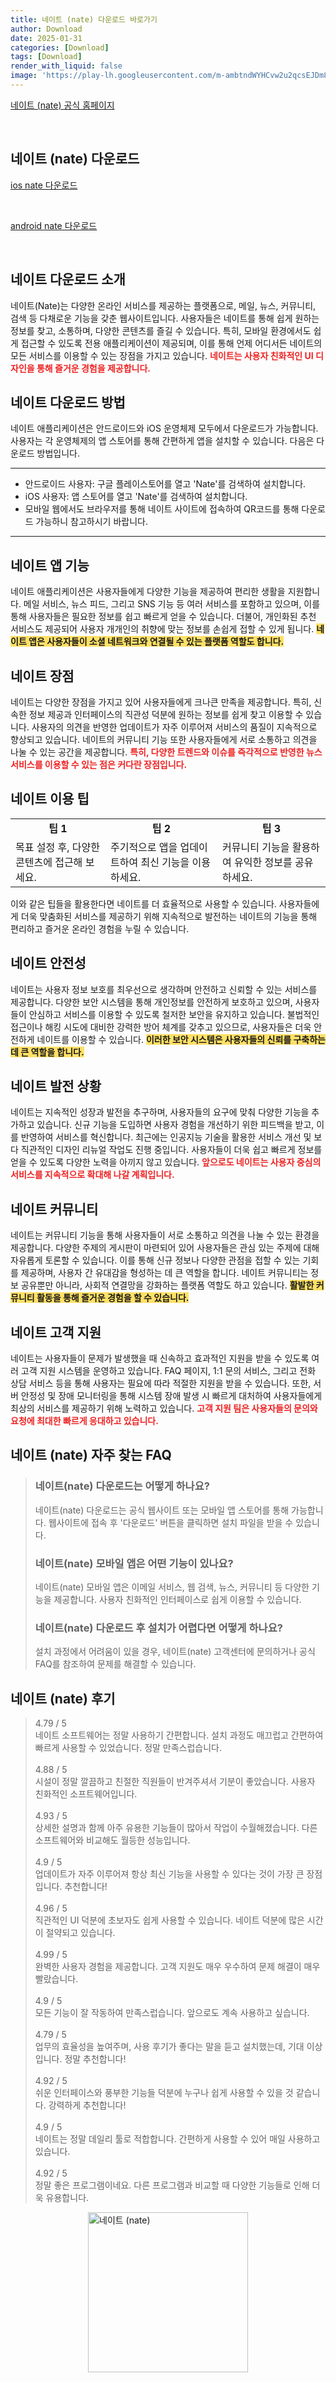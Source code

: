```yaml
---
title: 네이트 (nate) 다운로드 바로가기
author: Download
date: 2025-01-31
categories: [Download]
tags: [Download]
render_with_liquid: false
image: 'https://play-lh.googleusercontent.com/m-ambtndWYHCvw2u2qcsEJDm8FJl1NAHSoKCyZW8u6qYd7nXLsYH_FLD75jApbq-w0I=s256-rw'
---
```

<p><a class='click-button' title='네이트 (nate)' href='https://m.nate.com/' rel='nofollow'>네이트 (nate) 공식 홈페이지</a></p><br>
<h2 id='네이트 (nate)_다운로드'>네이트 (nate) 다운로드</h2>
<p><a class="click-button ios" title="nate 다운로드" href="https://apps.apple.com/kr/app/%EB%84%A4%EC%9D%B4%ED%8A%B8-nate/id402681762" rel="nofollow">ios nate 다운로드</a></p><br>
<p><a class="click-button android" title="nate 다운로드" href="https://play.google.comhttps://play.google.com/store/apps/details?id=com.nate.android.portalmini" rel="nofollow">android nate 다운로드</a></p><br>


<h2 id='네이트다운로드소개'>네이트 다운로드 소개</h2>

<p>네이트(Nate)는 다양한 온라인 서비스를 제공하는 플랫폼으로, 메일, 뉴스, 커뮤니티, 검색 등 다채로운 기능을 갖춘 웹사이트입니다. 사용자들은 네이트를 통해 쉽게 원하는 정보를 찾고, 소통하며, 다양한 콘텐츠를 즐길 수 있습니다. 특히, 모바일 환경에서도 쉽게 접근할 수 있도록 전용 애플리케이션이 제공되며, 이를 통해 언제 어디서든 네이트의 모든 서비스를 이용할 수 있는 장점을 가지고 있습니다. <b><span style="color: #ee2323;">네이트는 사용자 친화적인 UI 디자인을 통해 즐거운 경험을 제공합니다.</span></b></p>

<h2 id='네이트다운로드방법'>네이트 다운로드 방법</h2>

<p>네이트 애플리케이션은 안드로이드와 iOS 운영체제 모두에서 다운로드가 가능합니다. 사용자는 각 운영체제의 앱 스토어를 통해 간편하게 앱을 설치할 수 있습니다. 다음은 다운로드 방법입니다.</p>

<hr />

<ul>
    <li>안드로이드 사용자: 구글 플레이스토어를 열고 'Nate'를 검색하여 설치합니다.</li>
    <li>iOS 사용자: 앱 스토어를 열고 'Nate'를 검색하여 설치합니다.</li>
    <li>모바일 웹에서도 브라우저를 통해 네이트 사이트에 접속하여 QR코드를 통해 다운로드 가능하니 참고하시기 바랍니다.</li>
</ul>

<hr />

<h2 id='네이트앱기능'>네이트 앱 기능</h2>

<p>네이트 애플리케이션은 사용자들에게 다양한 기능을 제공하여 편리한 생활을 지원합니다. 메일 서비스, 뉴스 피드, 그리고 SNS 기능 등 여러 서비스를 포함하고 있으며, 이를 통해 사용자들은 필요한 정보를 쉽고 빠르게 얻을 수 있습니다. 더불어, 개인화된 추천 서비스도 제공되어 사용자 개개인의 취향에 맞는 정보를 손쉽게 접할 수 있게 됩니다. <b><span style="background-color: #ffe066;">네이트 앱은 사용자들이 소셜 네트워크와 연결될 수 있는 플랫폼 역할도 합니다.</span></b></p>

<h2 id='네이트장점'>네이트 장점</h2>

<p>네이트는 다양한 장점을 가지고 있어 사용자들에게 크나큰 만족을 제공합니다. 특히, 신속한 정보 제공과 인터페이스의 직관성 덕분에 원하는 정보를 쉽게 찾고 이용할 수 있습니다. 사용자의 의견을 반영한 업데이트가 자주 이루어져 서비스의 품질이 지속적으로 향상되고 있습니다. 네이트의 커뮤니티 기능 또한 사용자들에게 서로 소통하고 의견을 나눌 수 있는 공간을 제공합니다. <b><span style="color: #ee2323;">특히, 다양한 트렌드와 이슈를 즉각적으로 반영한 뉴스 서비스를 이용할 수 있는 점은 커다란 장점입니다.</span></b></p>

<h2 id='네이트이용팁'>네이트 이용 팁</h2>

<table>
    <tr>
        <td style="text-align: center; height: 17px;"><b>팁 1</b></td>
        <td style="text-align: center; height: 17px;"><b>팁 2</b></td>
        <td style="text-align: center; height: 17px;"><b>팁 3</b></td>
    </tr>
    <tr>
        <td>목표 설정 후, 다양한 콘텐츠에 접근해 보세요.</td>
        <td>주기적으로 앱을 업데이트하여 최신 기능을 이용하세요.</td>
        <td>커뮤니티 기능을 활용하여 유익한 정보를 공유하세요.</td>
    </tr>
</table>

<p>이와 같은 팁들을 활용한다면 네이트를 더 효율적으로 사용할 수 있습니다. 사용자들에게 더욱 맞춤화된 서비스를 제공하기 위해 지속적으로 발전하는 네이트의 기능을 통해 편리하고 즐거운 온라인 경험을 누릴 수 있습니다.</p>

<h2 id='네이트안전성'>네이트 안전성</h2>

<p>네이트는 사용자 정보 보호를 최우선으로 생각하며 안전하고 신뢰할 수 있는 서비스를 제공합니다. 다양한 보안 시스템을 통해 개인정보를 안전하게 보호하고 있으며, 사용자들이 안심하고 서비스를 이용할 수 있도록 철저한 보안을 유지하고 있습니다. 불법적인 접근이나 해킹 시도에 대비한 강력한 방어 체계를 갖추고 있으므로, 사용자들은 더욱 안전하게 네이트를 이용할 수 있습니다. <b><span style="background-color: #ffe066;">이러한 보안 시스템은 사용자들의 신뢰를 구축하는 데 큰 역할을 합니다.</span></b></p>

<h2 id='네이트발전상황'>네이트 발전 상황</h2>

<p>네이트는 지속적인 성장과 발전을 추구하며, 사용자들의 요구에 맞춰 다양한 기능을 추가하고 있습니다. 신규 기능을 도입하면 사용자 경험을 개선하기 위한 피드백을 받고, 이를 반영하여 서비스를 혁신합니다. 최근에는 인공지능 기술을 활용한 서비스 개선 및 보다 직관적인 디자인 리뉴얼 작업도 진행 중입니다. 사용자들이 더욱 쉽고 빠르게 정보를 얻을 수 있도록 다양한 노력을 아끼지 않고 있습니다. <b><span style="color: #ee2323;">앞으로도 네이트는 사용자 중심의 서비스를 지속적으로 확대해 나갈 계획입니다.</span></b></p>

<h2 id='네이트커뮤니티'>네이트 커뮤니티</h2>

<p>네이트는 커뮤니티 기능을 통해 사용자들이 서로 소통하고 의견을 나눌 수 있는 환경을 제공합니다. 다양한 주제의 게시판이 마련되어 있어 사용자들은 관심 있는 주제에 대해 자유롭게 토론할 수 있습니다. 이를 통해 신규 정보나 다양한 관점을 접할 수 있는 기회를 제공하며, 사용자 간 유대감을 형성하는 데 큰 역할을 합니다. 네이트 커뮤니티는 정보 공유뿐만 아니라, 사회적 연결망을 강화하는 플랫폼 역할도 하고 있습니다. <b><span style="background-color: #ffe066;">활발한 커뮤니티 활동을 통해 즐거운 경험을 할 수 있습니다.</span></b></p>

<h2 id='네이트고객지원'>네이트 고객 지원</h2>

<p>네이트는 사용자들이 문제가 발생했을 때 신속하고 효과적인 지원을 받을 수 있도록 여러 고객 지원 시스템을 운영하고 있습니다. FAQ 페이지, 1:1 문의 서비스, 그리고 전화 상담 서비스 등을 통해 사용자는 필요에 따라 적절한 지원을 받을 수 있습니다. 또한, 서버 안정성 및 장애 모니터링을 통해 시스템 장애 발생 시 빠르게 대처하여 사용자들에게 최상의 서비스를 제공하기 위해 노력하고 있습니다. <b><span style="color: #ee2323;">고객 지원 팀은 사용자들의 문의와 요청에 최대한 빠르게 응대하고 있습니다.</span></b></p>


<h2 id='네이트 (nate)_자주_찾는_FAQ'>네이트 (nate) 자주 찾는 FAQ</h2>
<div itemscope="" itemtype="https://schema.org/FAQPage"> 
<blockquote> 
<div itemscope="" itemprop="mainEntity" itemtype="https://schema.org/Question"> 
<h3 itemprop="name">네이트(nate) 다운로드는 어떻게 하나요?</h3> 
<div itemscope="" itemprop="acceptedAnswer" itemtype="https://schema.org/Answer"> 
<span itemprop="text"> 
<p>네이트(nate) 다운로드는 공식 웹사이트 또는 모바일 앱 스토어를 통해 가능합니다. 웹사이트에 접속 후 '다운로드' 버튼을 클릭하면 설치 파일을 받을 수 있습니다.</p> 
</span> 
</div> 
</div> 
<div itemscope="" itemprop="mainEntity" itemtype="https://schema.org/Question"> 
<h3 itemprop="name">네이트(nate) 모바일 앱은 어떤 기능이 있나요?</h3> 
<div itemscope="" itemprop="acceptedAnswer" itemtype="https://schema.org/Answer"> 
<span itemprop="text"> 
<p>네이트(nate) 모바일 앱은 이메일 서비스, 웹 검색, 뉴스, 커뮤니티 등 다양한 기능을 제공합니다. 사용자 친화적인 인터페이스로 쉽게 이용할 수 있습니다.</p> 
</span> 
</div> 
</div> 
<div itemscope="" itemprop="mainEntity" itemtype="https://schema.org/Question"> 
<h3 itemprop="name">네이트(nate) 다운로드 후 설치가 어렵다면 어떻게 하나요?</h3> 
<div itemscope="" itemprop="acceptedAnswer" itemtype="https://schema.org/Answer"> 
<span itemprop="text"> 
<p>설치 과정에서 어려움이 있을 경우, 네이트(nate) 고객센터에 문의하거나 공식 FAQ를 참조하여 문제를 해결할 수 있습니다.</p> 
</span> 
</div> 
</div> 
</blockquote> 
</div>
<h2 id='네이트 (nate)_후기'>네이트 (nate) 후기</h2>
<div itemscope itemtype="https://schema.org/Product">
  <blockquote>
  <div itemprop="review" itemscope itemtype="https://schema.org/Review">
      <div itemprop="reviewRating" itemscope itemtype="https://schema.org/Rating"> <span itemprop="ratingValue">4.79</span> / <span itemprop="bestRating">5</span> </div>
      <span itemprop="reviewBody">네이트 소프트웨어는 정말 사용하기 간편합니다. 설치 과정도 매끄럽고 간편하여 빠르게 사용할 수 있었습니다. 정말 만족스럽습니다.</span>
  </div>
  <br>
  <div itemprop="review" itemscope itemtype="https://schema.org/Review">
      <div itemprop="reviewRating" itemscope itemtype="https://schema.org/Rating"> <span itemprop="ratingValue">4.88</span> / <span itemprop="bestRating">5</span> </div>
      <span itemprop="reviewBody">시설이 정말 깔끔하고 친절한 직원들이 반겨주셔서 기분이 좋았습니다. 사용자 친화적인 소프트웨어입니다.</span>
  </div>
  <br>
  <div itemprop="review" itemscope itemtype="https://schema.org/Review">
      <div itemprop="reviewRating" itemscope itemtype="https://schema.org/Rating"> <span itemprop="ratingValue">4.93</span> / <span itemprop="bestRating">5</span> </div>
      <span itemprop="reviewBody">상세한 설명과 함께 아주 유용한 기능들이 많아서 작업이 수월해졌습니다. 다른 소프트웨어와 비교해도 월등한 성능입니다.</span>
  </div>
  <br>
  <div itemprop="review" itemscope itemtype="https://schema.org/Review">
      <div itemprop="reviewRating" itemscope itemtype="https://schema.org/Rating"> <span itemprop="ratingValue">4.9</span> / <span itemprop="bestRating">5</span> </div>
      <span itemprop="reviewBody">업데이트가 자주 이루어져 항상 최신 기능을 사용할 수 있다는 것이 가장 큰 장점입니다. 추천합니다!</span>
  </div>
  <br>
  <div itemprop="review" itemscope itemtype="https://schema.org/Review">
      <div itemprop="reviewRating" itemscope itemtype="https://schema.org/Rating"> <span itemprop="ratingValue">4.96</span> / <span itemprop="bestRating">5</span> </div>
      <span itemprop="reviewBody">직관적인 UI 덕분에 초보자도 쉽게 사용할 수 있습니다. 네이트 덕분에 많은 시간이 절약되고 있습니다.</span>
  </div>
  <br>
  <div itemprop="review" itemscope itemtype="https://schema.org/Review">
      <div itemprop="reviewRating" itemscope itemtype="https://schema.org/Rating"> <span itemprop="ratingValue">4.99</span> / <span itemprop="bestRating">5</span> </div>
      <span itemprop="reviewBody">완벽한 사용자 경험을 제공합니다. 고객 지원도 매우 우수하여 문제 해결이 매우 빨랐습니다.</span>
  </div>
  <br>
  <div itemprop="review" itemscope itemtype="https://schema.org/Review">
      <div itemprop="reviewRating" itemscope itemtype="https://schema.org/Rating"> <span itemprop="ratingValue">4.9</span> / <span itemprop="bestRating">5</span> </div>
      <span itemprop="reviewBody">모든 기능이 잘 작동하여 만족스럽습니다. 앞으로도 계속 사용하고 싶습니다.</span>
  </div>
  <br>
  <div itemprop="review" itemscope itemtype="https://schema.org/Review">
      <div itemprop="reviewRating" itemscope itemtype="https://schema.org/Rating"> <span itemprop="ratingValue">4.79</span> / <span itemprop="bestRating">5</span> </div>
      <span itemprop="reviewBody">업무의 효율성을 높여주며, 사용 후기가 좋다는 말을 듣고 설치했는데, 기대 이상입니다. 정말 추천합니다!</span>
  </div>
  <br>
  <div itemprop="review" itemscope itemtype="https://schema.org/Review">
      <div itemprop="reviewRating" itemscope itemtype="https://schema.org/Rating"> <span itemprop="ratingValue">4.92</span> / <span itemprop="bestRating">5</span> </div>
      <span itemprop="reviewBody">쉬운 인터페이스와 풍부한 기능들 덕분에 누구나 쉽게 사용할 수 있을 것 같습니다. 강력하게 추천합니다!</span>
  </div>
  <br>
  <div itemprop="review" itemscope itemtype="https://schema.org/Review">
      <div itemprop="reviewRating" itemscope itemtype="https://schema.org/Rating"> <span itemprop="ratingValue">4.9</span> / <span itemprop="bestRating">5</span> </div>
      <span itemprop="reviewBody">네이트는 정말 데일리 툴로 적합합니다. 간편하게 사용할 수 있어 매일 사용하고 있습니다.</span>
  </div>
  <br>
  <div itemprop="review" itemscope itemtype="https://schema.org/Review">
      <div itemprop="reviewRating" itemscope itemtype="https://schema.org/Rating"> <span itemprop="ratingValue">4.92</span> / <span itemprop="bestRating">5</span> </div>
      <span itemprop="reviewBody">정말 좋은 프로그램이네요. 다른 프로그램과 비교할 때 다양한 기능들로 인해 더욱 유용합니다.</span>
  </div>
  </blockquote>
</div>
<figure class="image" style="display: flex; justify-content: center; align-items: center; margin: 0;"><img src="https://play-lh.googleusercontent.com/m-ambtndWYHCvw2u2qcsEJDm8FJl1NAHSoKCyZW8u6qYd7nXLsYH_FLD75jApbq-w0I=s256-rw" alt="네이트 (nate)" width="256" height="256" style="max-width: 100%; height: auto;"></figure>